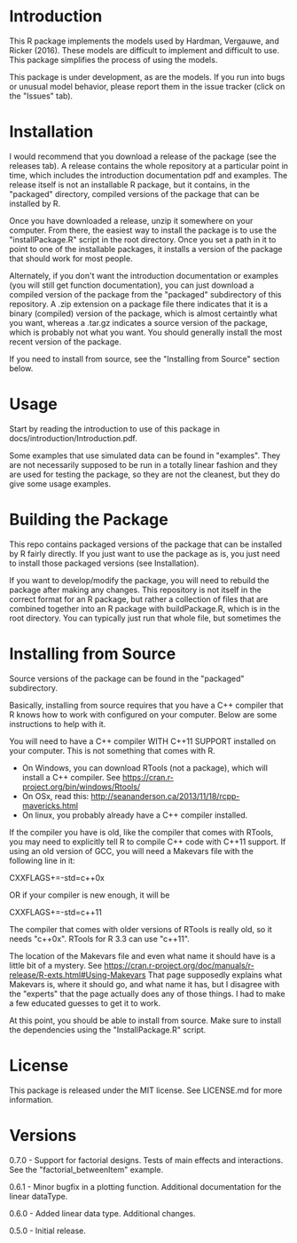 # Introduction

This R package implements the models used by Hardman, Vergauwe, and Ricker (2016). These models are difficult to implement and difficult to use. This package simplifies the process of using the models.

This package is under development, as are the models. If you run into bugs or unusual model behavior, please report them in the issue tracker (click on the "Issues" tab).


# Installation

I would recommend that you download a release of the package (see the releases tab). A release contains the whole repository at a particular point in time, which includes the introduction documentation pdf and examples. The release itself is not an installable R package, but it contains, in the "packaged" directory, compiled versions of the package that can be installed by R.

Once you have downloaded a release, unzip it somewhere on your computer. From there, the easiest way to install the package is to use the "installPackage.R" script in the root directory. Once you set a path in it to point to one of the installable packages, it installs a version of the package that should work for most people. 

Alternately, if you don't want the introduction documentation or examples (you will still get function documentation), you can just download a compiled version of the package from the "packaged" subdirectory of this repository. A .zip extension on a package file there indicates that it is a binary (compiled) version of the package, which is almost certaintly what you want, whereas a .tar.gz indicates a source version of the package, which is probably not what you want. You should generally install the most recent version of the package.

If you need to install from source, see the "Installing from Source" section below.


# Usage

Start by reading the introduction to use of this package in docs/introduction/Introduction.pdf.

Some examples that use simulated data can be found in "examples". They are not necessarily supposed to be run in a totally linear fashion and they are used for testing the package, so they are not the cleanest, but they do give some usage examples.


# Building the Package

This repo contains packaged versions of the package that can be installed by R fairly directly. If you just want to use the package as is, you just need to install those packaged versions (see Installation).

If you want to develop/modify the package, you will need to rebuild the package after making any changes. This repository is not itself in the correct format for an R package, but rather a collection of files that are combined together into an R package with buildPackage.R, which is in the root directory. You can typically just run that whole file, but sometimes the


# Installing from Source

Source versions of the package can be found in the "packaged" subdirectory.

Basically, installing from source requires that you have a C++ compiler that R knows how to work with configured on your computer. Below are some instructions to help with it.

You will need to have a C++ compiler WITH C++11 SUPPORT installed on your computer. This is not something that comes with R.
- On Windows, you can download RTools (not a package), which will install a C++ compiler. See https://cran.r-project.org/bin/windows/Rtools/
- On OSx, read this: http://seananderson.ca/2013/11/18/rcpp-mavericks.html
- On linux, you probably already have a C++ compiler installed.

If the compiler you have is old, like the compiler that comes with RTools, 
you may need to explicitly tell R to compile C++ code with C++11 support. 
If using an old version of GCC, you will need a Makevars file with the following line in it:

CXXFLAGS+=-std=c++0x

OR if your compiler is new enough, it will be

CXXFLAGS+=-std=c++11

The compiler that comes with older versions of RTools is really old, so it needs "c++0x". RTools for
R 3.3 can use "c++11".

The location of the Makevars file and even what name it should have is a little bit of a mystery.
See https://cran.r-project.org/doc/manuals/r-release/R-exts.html#Using-Makevars
That page supposedly explains what Makevars is, where it should go, and what name it has,
but I disagree with the "experts" that the page actually does any of those things.
I had to make a few educated guesses to get it to work.

At this point, you should be able to install from source. Make sure to install the dependencies using the "InstallPackage.R" script.


# License

This package is released under the MIT license. See LICENSE.md for more information.


# Versions

0.7.0 - Support for factorial designs. Tests of main effects and interactions. See the "factorial_betweenItem" example.

0.6.1 - Minor bugfix in a plotting function. Additional documentation for the linear dataType.

0.6.0 - Added linear data type. Additional changes.

0.5.0 - Initial release.
